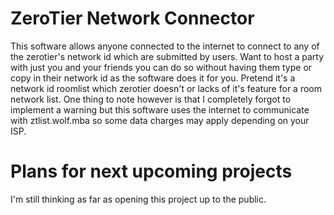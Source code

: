 # ZeroTier Network Connector
This software allows anyone connected to the internet to connect to any of the zerotier's network id which are submitted by users. Want to host a party with just you and your friends you can do so without having them type or copy in their network id as the software does it for you. Pretend it's a network id roomlist which zerotier doesn't or lacks of it's feature for a room network list. One thing to note however is that I completely forgot to implement a warning but this software uses the internet to communicate with ztlist.wolf.mba so some data charges may apply depending on your ISP.

# Plans for next upcoming projects
I'm still thinking as far as opening this project up to the public.
